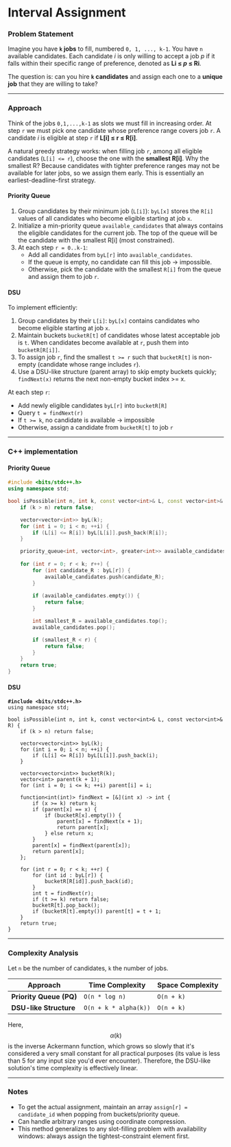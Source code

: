# Interval Assignment

### Problem Statement

Imagine you have **`k` jobs** to fill, numbered `0, 1, ..., k-1`. You have `n` available candidates. Each candidate _i_ is only willing to accept a job _p_ if it falls within their specific range of preference, denoted as **Li ≤&#x20;**_**p**_**&#x20;≤ Ri**.

The question is: can you hire **`k` candidates** and assign each one to a **unique job** that they are willing to take?

***

### Approach

Think of the jobs `0,1,...,k-1` as slots we must fill in increasing order. At step `r` we must pick one candidate whose preference range covers job `r`. A candidate _i_ is eligible at step `r` if **L\[i] ≤ r ≤ R\[i]**.

A natural greedy strategy works: when filling job `r`, among all eligible candidates (`L[i] <= r`), choose the one with the **smallest R\[i]**. Why the smallest R? Because candidates with tighter preference ranges may not be available for later jobs, so we assign them early. This is essentially an earliest-deadline-first strategy.

#### Priority Queue

1. Group candidates by their minimum job (`L[i]`): `byL[x]` stores the `R[i]` values of all candidates who become eligible starting at job `x`.
2. Initialize a min-priority queue `available_candidates` that always contains the eligible candidates for the current job. The top of the queue will be the candidate with the smallest R\[i] (most constrained).
3. At each step `r = 0..k-1`:
   * Add all candidates from `byL[r]` into `available_candidates`.
   * If the queue is empty, no candidate can fill this job → impossible.
   * Otherwise, pick the candidate with the smallest `R[i]` from the queue and assign them to job `r`.

#### DSU

To implement efficiently:

1. Group candidates by their `L[i]`: `byL[x]` contains candidates who become eligible starting at job `x`.
2. Maintain buckets `bucketR[t]` of candidates whose latest acceptable job is `t`. When candidates become available at `r`, push them into `bucketR[R[i]]`.
3. To assign job `r`, find the smallest `t >= r` such that `bucketR[t]` is non-empty (candidate whose range includes `r`).
4. Use a DSU-like structure (parent array) to skip empty buckets quickly; `findNext(x)` returns the next non-empty bucket index >= x.

At each step `r`:

* Add newly eligible candidates `byL[r]` into `bucketR[R]`
* Query `t = findNext(r)`
* If `t >= k`, no candidate is available -> impossible
* Otherwise, assign a candidate from `bucketR[t]` to job `r`

***

### C++ implementation

#### Priority Queue

```cpp
#include <bits/stdc++.h>
using namespace std;

bool isPossible(int n, int k, const vector<int>& L, const vector<int>& R) {
    if (k > n) return false;

    vector<vector<int>> byL(k);
    for (int i = 0; i < n; ++i) {
        if (L[i] <= R[i]) byL[L[i]].push_back(R[i]);
    }

    priority_queue<int, vector<int>, greater<int>> available_candidates;
    
    for (int r = 0; r < k; r++) {
        for (int candidate_R : byL[r]) {
            available_candidates.push(candidate_R);
        }
        
        if (available_candidates.empty()) {
            return false;
        }

        int smallest_R = available_candidates.top();
        available_candidates.pop();

        if (smallest_R < r) {
            return false;
        }
    }
    return true;
}
```

#### DSU

<pre class="language-cpp"><code class="lang-cpp"><strong>#include &#x3C;bits/stdc++.h>
</strong>using namespace std;

bool isPossible(int n, int k, const vector&#x3C;int>&#x26; L, const vector&#x3C;int>&#x26; R) {
    if (k > n) return false;

    vector&#x3C;vector&#x3C;int>> byL(k);
    for (int i = 0; i &#x3C; n; ++i) {
        if (L[i] &#x3C;= R[i]) byL[L[i]].push_back(i);
    }

    vector&#x3C;vector&#x3C;int>> bucketR(k);
    vector&#x3C;int> parent(k + 1);
    for (int i = 0; i &#x3C;= k; ++i) parent[i] = i;

    function&#x3C;int(int)> findNext = [&#x26;](int x) -> int {
        if (x >= k) return k;
        if (parent[x] == x) {
            if (bucketR[x].empty()) {
                parent[x] = findNext(x + 1);
                return parent[x];
            } else return x;
        }
        parent[x] = findNext(parent[x]);
        return parent[x];
    };

    for (int r = 0; r &#x3C; k; ++r) {
        for (int id : byL[r]) {
            bucketR[R[id]].push_back(id);
        }
        int t = findNext(r);
        if (t >= k) return false;
        bucketR[t].pop_back();
        if (bucketR[t].empty()) parent[t] = t + 1;
    }
    return true;
}
</code></pre>

***

### Complexity Analysis

Let `n` be the number of candidates, `k` the number of jobs.

| Approach                | Time Complexity       | Space Complexity |
| ----------------------- | --------------------- | ---------------- |
| **Priority Queue (PQ)** | `O(n * log n)`        | `O(n + k)`       |
| **DSU-like Structure**  | `O(n + k * alpha(k))` | `O(n + k)`       |

Here, $$α(k)$$ is the inverse Ackermann function, which grows so slowly that it's considered a very small constant for all practical purposes (its value is less than 5 for any input size you'd ever encounter). Therefore, the DSU-like solution's time complexity is effectively linear.

***

### Notes

* To get the actual assignment, maintain an array `assign[r] = candidate_id` when popping from buckets/priority queue.
* Can handle arbitrary ranges using coordinate compression.
* This method generalizes to any slot-filling problem with availability windows: always assign the tightest-constraint element first.
